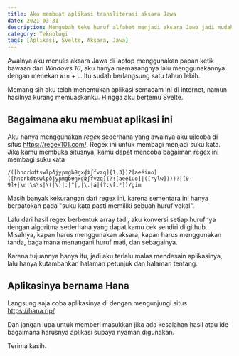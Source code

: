 ```yaml
---
title: Aku membuat aplikasi transliterasi aksara Jawa
date: 2021-03-31
description: Mengubah teks huruf alfabet menjadi aksara Jawa jadi mudah.
category: Teknologi
tags: [Aplikasi, Svelte, Aksara, Jawa]
---
```


Awalnya aku menulis aksara Jawa di laptop menggunakan papan ketik bawaan dari _Windows 10_, aku hanya memasangnya lalu menggunakannya dengan menekan `Win` + `.`. Itu sudah berlangsung satu tahun lebih.

Memang sih aku telah menemukan aplikasi semacam ini di internet, namun hasilnya kurang memuaskanku. Hingga aku bertemu Svelte.

## Bagaimana aku membuat aplikasi ini

Aku hanya menggunakan _regex_ sederhana yang awalnya aku ujicoba di situs https://regex101.com/. Regex ini untuk membagi menjadi suku kata. Jika kamu membuka situsnya, kamu dapat mencoba bagaiman regex ini membagi suku kata

```text
/([hncrkdtswlpðjyɲmgbθŋxɠʣʃfvzq]{1,3})?[aeéiuo]([hncrkdtswlpðjyɲmgbθŋxɠʣʃfvzq](?![aeéiuo]|([rylw])))?|[0-9]+|\n|\s\s|\(|\)|:|"|,|\.|á|(?:\[.*])/gim
```

Masih banyak kekurangan dari regex ini, karena sementara ini hanya berpatokan pada "suku kata pasti memiliki sebuah huruf vokal".

Lalu dari hasil regex berbentuk array tadi, aku konversi setiap hurufnya dengan algoritma sederhana yang dapat kamu cek sendiri di github. Misalnya, kapan harus menggunakan aksara, kapan harus menggunakan tanda, bagaimana menangani huruf mati, dan sebagainya.

Karena tujuannya hanya itu, jadi aku terlalu malas mendesain aplikasinya, lalu hanya kutambahkan halaman petunjuk dan halaman tentang.

## Aplikasinya bernama **Hana**

Langsung saja coba aplikasinya di dengan mengunjungi situs https://hana.rip/

Dan jangan lupa untuk memberi masukkan jika ada kesalahan hasil atau ide bagaimana harusnya aplikasi supaya nyaman digunakan.

Terima kasih.
